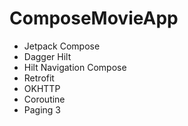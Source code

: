 # ComposeMovieApp

- Jetpack Compose
- Dagger Hilt
- Hilt Navigation Compose
- Retrofit
- OKHTTP
- Coroutine
- Paging 3
